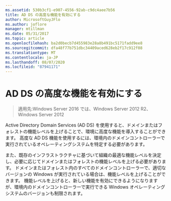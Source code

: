 ```yaml
---
ms.assetid: 530b3cf1-e907-4556-92ab-c9dc4aee7b56
title: AD DS の高度な機能を有効にする
author: MicrosoftGuyJFlo
ms.author: joflore
manager: mtillman
ms.date: 05/31/2017
ms.topic: article
ms.openlocfilehash: ba2d0becb7d455983e28a8b491bc5171fadd9ee8
ms.sourcegitcommit: dfa48f77b751dbc34409aced628eb2f17c912f08
ms.translationtype: MT
ms.contentlocale: ja-JP
ms.lasthandoff: 08/07/2020
ms.locfileid: "87941171"
---
```

# <a name="enabling-advanced-features-for-ad-ds"></a>AD DS の高度な機能を有効にする

>適用先:Windows Server 2016 では、Windows Server 2012 R2、Windows Server 2012

Active Directory Domain Services (AD DS) を使用すると、ドメインまたはフォレストの機能レベルを上げることで、環境に高度な機能を導入することができます。 高度な AD DS 機能を使用するには、環境内のドメインコントローラーで実行されているオペレーティングシステムを特定する必要があります。

また、既存のインフラストラクチャに基づいて組織の最適な機能レベルを決定し、必要に応じてドメインまたはフォレストの機能レベルを上げる必要があります。 ドメインまたはフォレスト内のすべてのドメインコントローラーで、適切なバージョンの Windows が実行されている場合は、機能レベルを上げることができます。 機能レベルを上げると、新しい機能を有効にできるようになりますが、環境内のドメインコントローラーで実行できる Windows オペレーティングシステムのバージョンも制限されます。




